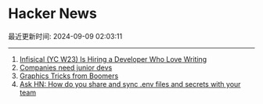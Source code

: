# Hacker News

最近更新时间: 2024-09-09 02:03:11

--- 
1. [Infisical (YC W23) Is Hiring a Developer Who Love Writing](https://www.ycombinator.com/companies/infisical/jobs/snlbWtr-technical-content-marketer) 
2. [Companies need junior devs](https://softwaredoug.com/blog/2024/09/07/your-team-needs-juniors) 
3. [Graphics Tricks from Boomers](https://arnaud-carre.github.io/2024-09-08-4ktribute/) 
4. [Ask HN: How do you share and sync .env files and secrets with your team](https://news.ycombinator.com/item?id=41481482) 
